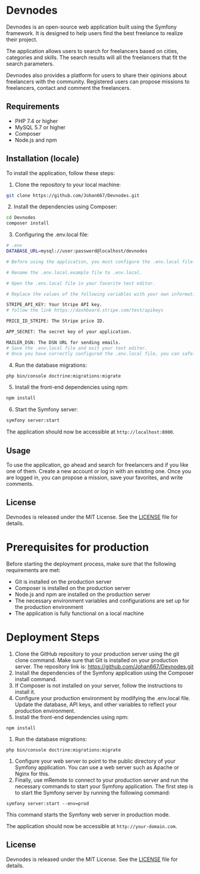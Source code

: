 # Devnodes

Devnodes is an open-source web application built using the Symfony framework. It is designed to help users find the best freelance to realize their project.

The application allows users to search for freelancers based on cities, categories and skills. The search results will all the freelancers that fit the search parameters.

Devnodes also provides a platform for users to share their opinions about freelancers with the community. Registered users can propose missions to freelancers, contact and comment the freelancers.

## Requirements

- PHP 7.4 or higher
- MySQL 5.7 or higher
- Composer
- Node.js and npm

## Installation (locale)

To install the application, follow these steps:

1. Clone the repository to your local machine:

```bash
git clone https://github.com/Johan667/Devnodes.git
```

​	2. Install the dependencies using Composer:

```bash
cd Devnodes
composer install
```

3. Configuring the .env.local file:

```bash
# .env
DATABASE_URL=mysql://user:password@localhost/devnodes

# Before using the application, you must configure the .env.local file. This file contains sensitive information such as API keys and database identifiers, so it should not be shared publicly.

# Rename the .env.local.example file to .env.local.

# Open the .env.local file in your favorite text editor.

# Replace the values of the following variables with your own information:

STRIPE_API_KEY: Your Stripe API key.
# follow the link https://dashboard.stripe.com/test/apikeys

PRICE_ID_STRIPE: The Stripe price ID.

APP_SECRET: The secret key of your application.

MAILER_DSN: The DSN URL for sending emails.
# Save the .env.local file and exit your text editor.
# Once you have correctly configured the .env.local file, you can safely use the application. Remember to keep your .env.local file private and never share it with unauthorized parties

```

4. Run the database migrations:

```bash
php bin/console doctrine:migrations:migrate
```

5. Install the front-end dependencies using npm:

```bash
npm install
```

6. Start the Symfony server:

```bash
symfony server:start
```

The application should now be accessible at `http://localhost:8000`.

## Usage

To use the application, go ahead and search for freelancers and if you like one of them. Create a new account or log in with an existing one. Once you are logged in, you can propose a mission, save your favorites, and write comments.

## License

Devnodes is released under the MIT License. See the [LICENSE](https://chat.openai.com/LICENSE) file for details.

# Prerequisites for production

Before starting the deployment process, make sure that the following requirements are met:

- Git is installed on the production server
- Composer is installed on the production server
- Node.js and npm are installed on the production server
- The necessary environment variables and configurations are set up for the production environment
- The application is fully functional on a local machine

# Deployment Steps

1. Clone the GitHub repository to your production server using the git clone command. Make sure that Git is installed on your production server. The repository link is: https://github.com/Johan667/Devnodes.git
2. Install the dependencies of the Symfony application using the Composer install command.
3. If Composer is not installed on your server, follow the instructions to install it.
4. Configure your production environment by modifying the .env.local file. Update the database, API keys, and other variables to reflect your production environment.
5. Install the front-end dependencies using npm:

```
npm install
```

1. Run the database migrations:

```
php bin/console doctrine:migrations:migrate
```

1. Configure your web server to point to the public directory of your Symfony application. You can use a web server such as Apache or Nginx for this.
2. Finally, use mRemote to connect to your production server and run the necessary commands to start your Symfony application. The first step is to start the Symfony server by running the following command:

```
symfony server:start --env=prod
```

This command starts the Symfony web server in production mode.

The application should now be accessible at `http://your-domain.com`.

## License

Devnodes is released under the MIT License. See the [LICENSE](https://chat.openai.com/LICENSE) file for details.
